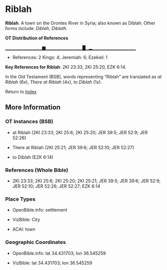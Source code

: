 # Riblah
**Riblah**. 
A town on the Orontes River in Syria; also known as Diblah. 
Other forms include: 
*Diblah*, *Diblath*. 


**OT Distribution of References**

▁▁▁▁▁▁▁▁▁▁▁▆▁▁▁▁▁▁▁▁▁▁▁█▁▂▁▁▁▁▁▁▁▁▁▁▁▁▁
* References: 2 Kings: 4; Jeremiah: 6; Ezekiel: 1



**Key References for Riblah**: 
2KI 23:33, 2KI 25:20, EZK 6:14. 


In the Old Testament (BSB), words representing “Riblah” are translated as 
*at Riblah* (6x), *There at Riblah* (4x), *to Diblah* (1x). 




Return to [Index](00-Index.md)

## More Information

### OT Instances (BSB)

* at Riblah (2KI 23:33; 2KI 25:6; 2KI 25:20; JER 39:5; JER 52:9; JER 52:26)

* There at Riblah (2KI 25:21; JER 39:6; JER 52:10; JER 52:27)

* to Diblah (EZK 6:14)



### References (Whole Bible)

* 2KI 23:33; 2KI 25:6; 2KI 25:20; 2KI 25:21; JER 39:5; JER 39:6; JER 52:9; JER 52:10; JER 52:26; JER 52:27; EZK 6:14


### Place Types

* OpenBible.info: settlement

* VizBible: City

* ACAI: town



### Geographic Coordinates

* OpenBible.info: lat 34.431703; lon 36.545259

* VizBible: lat 34.431703; lon 36.545259




